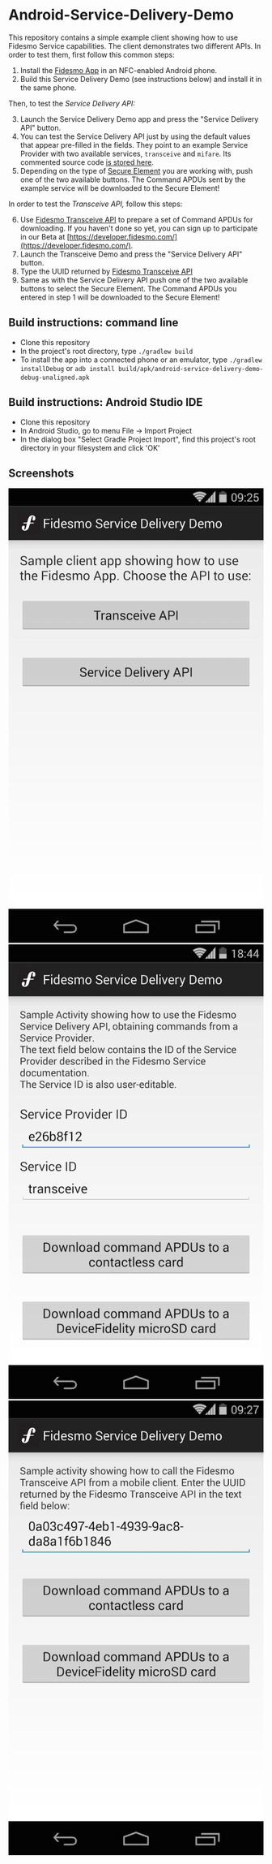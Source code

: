 Android-Service-Delivery-Demo
=======================

This repository contains a simple example client showing how to use Fidesmo Service capabilities.
The client demonstrates two different APIs.
In order to test them, first follow this common steps:

1. Install the [Fidesmo App](https://play.google.com/store/apps/details?id=com.fidesmo.sec.android) in an NFC-enabled Android phone.
2. Build this Service Delivery Demo (see instructions below) and install it in the same phone.

Then, to test the *Service Delivery API:*

3. Launch the Service Delivery Demo app and press the "Service Delivery API" button.
4. You can test the Service Delivery API just by using the default values that appear pre-filled in the fields. They point to an example Service Provider with two available services, ``transceive`` and ``mifare``. Its commented source code [is stored here](https://github.com/fidesmo/spray-example).
5. Depending on the type of [Secure Element](http://www.globalplatform.org/mediaguideSE.asp) you are working with, push one of the two available buttons. The Command APDUs sent by the example service will be downloaded to the Secure Element!

In order to test the *Transceive API,* follow this steps:

6. Use [Fidesmo Transceive API](https://developer.fidesmo.com/api) to prepare a set of Command APDUs for downloading. If you haven't done so yet, you can sign up to participate in our Beta at [https://developer.fidesmo.com/](https://developer.fidesmo.com/).
7. Launch the Transceive Demo and press the "Service Delivery API" button. 
8. Type the UUID returned by [Fidesmo Transceive API](https://developer.fidesmo.com/api)
9. Same as with the Service Delivery API push one of the two available buttons to select the Secure Element. The Command APDUs you entered in step 1 will be downloaded to the Secure Element!

Build instructions: command line
------------------
- Clone this repository
- In the project's root directory, type ``./gradlew build``
- To install the app into a connected phone or an emulator, type ``./gradlew installDebug`` or ``adb install build/apk/android-service-delivery-demo-debug-unaligned.apk``

Build instructions: Android Studio IDE
------------------
- Clone this repository
- In Android Studio, go to menu File -> Import Project
- In the dialog box "Select Gradle Project Import", find this project's root directory in your filesystem and click 'OK'

Screenshots
---------
![Screenshot showing the demo app's startup screen](/docs/Initial_screenshot.png "Screenshot showing the demo app's startup screen")
![Screenshot of the Service Delivery API screen, showing the two buttons and the default service parameters](/docs/ServiceDelivery_screenshot.png "Screenshot of the Service Delivery API screen, showing the two buttons and the default service parameters")
![Screenshot of the Transceive API screen, showing the two buttons and an example UUID](/docs/Transceive_screenshot.png "Screenshot of the Transceive API screen, showing the two buttons and an example UUID")
